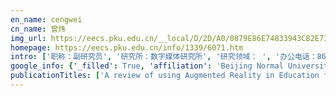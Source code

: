 ```yaml
---
en_name: cengwei
cn_name: 曾炜
img_url: https://eecs.pku.edu.cn/__local/D/2D/A0/0879E86E74833943CB2E732967E_9A3C38CC_BD6.vsb?e=.jpg
homepage: https://eecs.pku.edu.cn/info/1339/6071.htm
intro: ['职称：副研究员', '研究所：数字媒体研究所', '研究领域： ', '办公电话：86-10-62753817', '电子邮件：weizeng@pku.edu.cn', '个人主页： ']
google_info: {'_filled': True, 'affiliation': 'Beijing Normal University', 'citedby': 349, 'citedby5y': 336, 'cites_per_year': {2014: 9, 2015: 34, 2016: 22, 2017: 55, 2018: 77, 2019: 120, 2020: 23}}
publicationTitles: ['A review of using Augmented Reality in Education from 2011 to 2016', 'A comparison of reading comprehension across paper, computer screens, and tablets: Does tablet familiarity matter?', 'Emerging approaches for supporting easy, engaged and effective collaborative learning', '虚拟实验及其学习者可信度认知', 'Potential issues on initiatively utilizing e-textbooks in K-12 classrooms', '新兴技术应用于教学的挑战思考: 我们很少正视我们失败的地方——访国际资深教育技术学学者迈克尔· 斯佩克特教授', 'An initial development and validation of tablet computer familiarity questionnaire', 'e-Textbook in K-12 education: A case study in Beijing', 'Designing Authentic Learning to Meet the Challenges of Digital Natives in First-Year Program: An Action Research in Chinese University', 'Study on the interactive learning based on social software', 'Meta-analysis in educational technology research: a content analysis', 'The effect of signals in hypertext reading by tablet computers', 'Which is the Best for Reading: Paper, Computer, or Tablet Computer?', '基于知识生成的工作场所学习', '知识生成视角下的工作场所学习研究 [D]']
---
```

